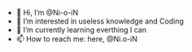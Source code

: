 - 👋 Hi, I’m @Ni-o-iN
- 👀 I’m interested in useless knowledge and Coding
- 🌱 I’m currently learning everthing I can
- 📫 How to reach me: here, @Ni.o-iN

<!---
Ni-o-iN/Ni-o-iN is a ✨ special ✨ repository because its `README.md` (this file) appears on your GitHub profile.
You can click the Preview link to take a look at your changes.
--->
